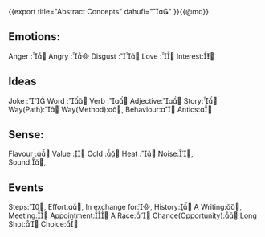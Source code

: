 {{export
	title="Abstract Concepts"
	dahufi=""
}}{{@md}}

Emotions:
----------
Anger	:
Angry	:
Disgust	:
Love	:
Interest:


Ideas
-------
Joke	:
Word	:
Verb	:
Adjective:
Story:
Way(Path):
Way(Method):,
Behaviour:
Antics:



Sense:
------
Flavour	:
Value 	:
Cold	:
Heat	:
Noise:,  
Sound:,  


Events
--------
Steps:,
Effort:,
In exchange for:,
History:
A Writing:,
Meeting:
Appointment:
A Race:
Chance(Opportunity):
Long Shot:
Choice:
